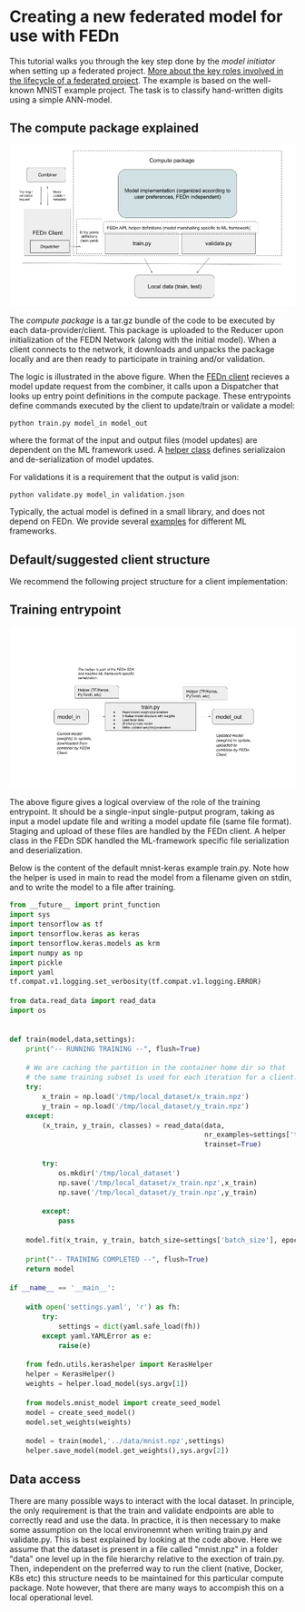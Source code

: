 # Creating a new federated model for use with FEDn 

This tutorial walks you through the key step done by the *model initiator* when setting up a federated project. [More about the key roles involved in the lifecycle of a federated project](roles.md). The example is based on the well-known MNIST example project. The task is to classify hand-written digits using a simple ANN-model.   

## The compute package explained

![alt-text](img/ComputePackageOverview.png?raw=true "Compute package overview")

The *compute package* is a tar.gz bundle of the code to be executed by each data-provider/client. This package is uploaded to the Reducer upon initialization of the FEDN Network (along with the initial model). When a client connects to the network, it downloads and unpacks the package locally and are then ready to participate in training and/or validation. 

The logic is illustrated in the above figure. When the [FEDn client](https://github.com/scaleoutsystems/fedn/blob/master/fedn/fedn/client.py) recieves a model update request from the combiner, it calls upon a Dispatcher that looks up entry point definitions in the compute package. These entrypoints define commands executed by the client to update/train or validate a model: 

```
python train.py model_in model_out 
```

where the format of the input and output files (model updates) are dependent on the ML framework used. A [helper class](https://github.com/scaleoutsystems/fedn/blob/master/fedn/fedn/utils/kerashelper.py) defines serializaion and de-serialization of model updates. 

For validations it is a requirement that the output is valid json: 

```
python validate.py model_in validation.json 
```

Typically, the actual model is defined in a small library, and does not depend on FEDn. We provide several [examples](https://github.com/scaleoutsystems/examples) for different ML frameworks.  


## Default/suggested client structure
We recommend the following project structure for a client implementation: 

## Training entrypoint
![alt-text](img/TrainSISO.png?raw=true "Training entrypoint")

The above figure gives a logical overview of the role of the training entrypoint. It should be a single-input single-putput program, taking as input a model update file and writing a model update file (same file format). Staging and upload of these files are handled by the FEDn client. A helper class in the FEDn SDK handled the ML-framework specific file serialization and deserialization. 

Below is the content of the default mnist-keras example train.py. Note how the helper is used in main to read the model from a filename given on stdin, and to write the model to a file after training. 

```python
from __future__ import print_function
import sys
import tensorflow as tf
import tensorflow.keras as keras
import tensorflow.keras.models as krm
import numpy as np
import pickle
import yaml
tf.compat.v1.logging.set_verbosity(tf.compat.v1.logging.ERROR)

from data.read_data import read_data
import os


def train(model,data,settings):
    print("-- RUNNING TRAINING --", flush=True)

    # We are caching the partition in the container home dir so that
    # the same training subset is used for each iteration for a client.
    try:
        x_train = np.load('/tmp/local_dataset/x_train.npz')
        y_train = np.load('/tmp/local_dataset/y_train.npz')
    except:
        (x_train, y_train, classes) = read_data(data,
                                                nr_examples=settings['training_samples'],
                                                trainset=True)

        try:
            os.mkdir('/tmp/local_dataset')
            np.save('/tmp/local_dataset/x_train.npz',x_train)
            np.save('/tmp/local_dataset/y_train.npz',y_train)

        except:
            pass

    model.fit(x_train, y_train, batch_size=settings['batch_size'], epochs=settings['epochs'], verbose=1)

    print("-- TRAINING COMPLETED --", flush=True)
    return model

if __name__ == '__main__':

    with open('settings.yaml', 'r') as fh:
        try:
            settings = dict(yaml.safe_load(fh))
        except yaml.YAMLError as e:
            raise(e)

    from fedn.utils.kerashelper import KerasHelper
    helper = KerasHelper()
    weights = helper.load_model(sys.argv[1])

    from models.mnist_model import create_seed_model
    model = create_seed_model()
    model.set_weights(weights)

    model = train(model,'../data/mnist.npz',settings)
    helper.save_model(model.get_weights(),sys.argv[2])

```
## Data access 
There are many possible ways to interact with the local dataset. In principle, the only requirement is that the train and validate endpoints are able to correctly read and use the data. In practice, it is then necessary to make some assumption on the local environemnt when writing train.py and validate.py. This is best explained by looking at the code above. Here we assume that the dataset is present in a file called "mnist.npz" in a folder "data" one level up in the file hierarchy relative to the exection of train.py. Then, independent on the preferred way to run the client (native, Docker, K8s etc) this structure needs to be maintained for this particular compute package. Note however, that there are many ways to accompish this on a local operational level.  

